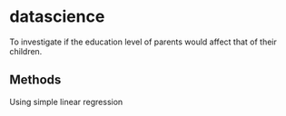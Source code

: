 # datascience

To investigate if the education level of parents would affect that of their children. 

## Methods 

Using simple linear regression 